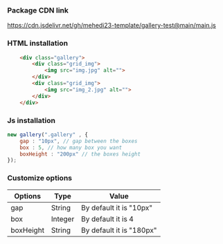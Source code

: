 ### Package CDN link
https://cdn.jsdelivr.net/gh/mehedi23-template/gallery-test@main/main.js

### HTML installation
```html
    <div class="gallery">
        <div class="grid_img">
            <img src="img.jpg" alt="">
        </div>
        <div class="grid_img">
            <img src="img_2.jpg" alt="">
        </div>
    </div>
```

### Js installation
```js
new gallery(".gallery" , {
    gap : "10px", // gap between the boxes
    box : 5, // how many box you want
    boxHeight : "200px" // the boxes height
});
```

### Customize options

| Options       | Type          | Value                    |
| ------------- | ------------- | ------------------------ |
| gap           | String        | By default it is "10px"  |
| box           | Integer       | By default it is 4       |
| boxHeight     | String        | By default it is "180px" |

